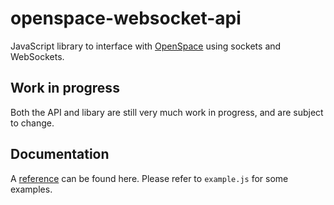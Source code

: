 # openspace-websocket-api
JavaScript library to interface with [OpenSpace](https://github.com/OpenSpace/OpenSpace) using sockets and WebSockets.

## Work in progress
Both the API and libary are still very much work in progress, and are subject to change.

## Documentation

A [reference](https://emiax.github.io/openspace-websocket-api) can be found here. Please refer to `example.js` for some examples.
